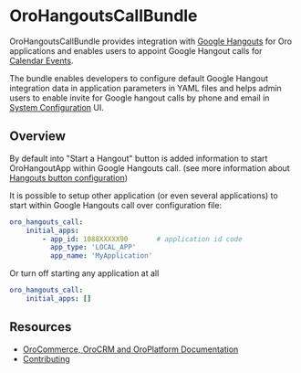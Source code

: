 # OroHangoutsCallBundle

OroHangoutsCallBundle provides integration with [Google Hangouts](https://hangouts.google.com/) for Oro applications and enables users to appoint Google Hangout calls for [Calendar Events](https://github.com/oroinc/OroCalendarBundle).

The bundle enables developers to configure default Google Hangout integration data in application parameters in YAML files and helps admin users to enable invite for Google hangout calls by phone and email in [System Configuration](https://github.com/oroinc/platform/tree/4.1/src/Oro/Bundle/ConfigBundle) UI.

## Overview

By default into "Start a Hangout" button is added information to start OroHangoutApp within Google Hangouts call.
(see more information about [Hangouts button configuration](https://developers.google.com/+/hangouts/button))

It is possible to setup other application (or even several applications) to start within Google Hangouts call over configuration file:
```yml
oro_hangouts_call:
    initial_apps:
        - app_id: 1088XXXXX90       # application id code
          app_type: 'LOCAL_APP'
          app_name: 'MyApplication'
```

Or turn off starting any application at all
```yml
oro_hangouts_call:
    initial_apps: []
```

Resources
---------

  * [OroCommerce, OroCRM and OroPlatform Documentation](https://doc.oroinc.com)
  * [Contributing](https://doc.oroinc.com/community/contribute/)
